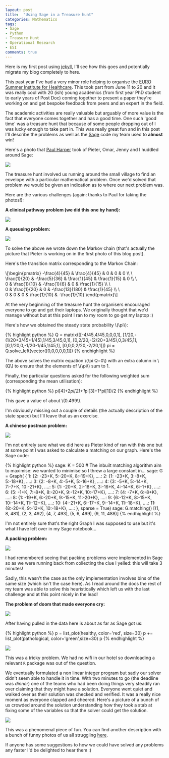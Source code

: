 ```yaml
---
layout: post
title:  "Using Sage in a Treasure hunt"
categories: Mathematics
tags:
- Sage
- Python
- Treasure Hunt
- Operational Research
- ESI
comments: true
---
```


Here is my first post using [jekyll](http://jekyllrb.com/), I'll see how this goes and potentially migrate my blog completely to here.

This past year I've had a very minor role helping to organise the [EURO Summer Institute for Healthcare](http://orahs.di.unito.it/eswi.html).
This took part from June 11 to 20 and it was really cool with 20 (ish) young academics (from first year PhD student to early years of Post Doc) coming together to present a paper they're working on and get bespoke feedback from peers and an expert in the field.

The academic activities are really valuable but arguably of more value is the fact that everyone comes together and has a good time.
One such 'good time' was a treasure hunt that because of some people dropping out of I was lucky enough to take part in.
This was really great fun and in this post I'll describe the problems as well as the [Sage](http://sagemath.org/) code my team used to __almost__ win!

Here's a photo that [Paul Harper](https://plus.google.com/+PaulHarper/posts) took of Pieter, Omar, Jenny and I huddled around Sage:

![]({{site.baseurl}}/assets/images/huddled_around_sage.jpg)

The treasure hunt involved us running around the small village to find an envelope with a particular mathematical problem.
Once we'd solved that problem we would be given an indication as to where our next problem was.

Here are the various challenges (again: thanks to Paul for taking the photos!):

**A clinical pathway problem (we did this one by hand):**

![]({{site.baseurl}}/assets/images/ESI_challenge_1.png)

**A queueing problem:**

![]({{site.baseurl}}/assets/images/ESI_challenge_2.png)

To solve the above we wrote down the Markov chain (that's actually the picture that Pieter is working on in the first photo of this blog post).

Here's the transition matrix corresponding to the Markov Chain:

\\[\begin{pmatrix}
-\frac{4}{45} & \frac{4}{45} & 0 & 0 & 0 \\\ \\\
\frac{1}{20} & -\frac{5}{36} & \frac{1}{45} & \frac{1}{15} & 0 \\\ \\\
0 & \frac{1}{10} & -\frac{1}{6} & 0 & \frac{1}{15} \\\ \\\
0 & \frac{1}{20} & 0 & -\frac{13}{180} & \frac{1}{45} \\\ \\\
0 & 0 & 0 & \frac{1}{10} & -\frac{1}{10}
\end{pmatrix}\\]

At the very beginning of the treasure hunt the organisers encouraged everyone to go and get their laptops.
We originally thought that we'd manage without but at this point I ran to my room to go get my laptop :)

Here's how we obtained the steady state probability \\(\pi\\):

{% highlight python %}
Q = matrix([[-4/45,4/45,0,0,0,1],
            [1/20,-(1/20+3/45+1/45),1/45,3/45,0,1],
            [0,2/20,-(2/20+3/45),0,3/45,1],
            [0,1/20,0,-1/20-1/45,1/45,1],
            [0,0,0,2/20,-2/20,1]])
pi = Q.solve_left(vector([0,0,0,0,0,1]))
{% endhighlight %}

The above solves the matrix equation \\(\pi Q=0\\) with an extra column in \\(Q\\) to ensure that the elements of \\(\pi\\) sum to 1.

Finally, the particular questions asked for the following weighted sum (corresponding the mean utilisation):

{% highlight python %}
pi[4]+2*pi[2]+1*pi[3]+1*pi[1])/2
{% endhighlight %}

This gave a value of about \\(0.499\\).

I'm obviously missing out a couple of details (the actually description of the state space) but I'll leave that as an exercise.

**A chinese postman problem:**

![]({{site.baseurl}}/assets/images/ESI_challenge_3.png)

I'm not entirely sure what we did here as Pieter kind of ran with this one but at some point I was asked to calculate a matching on our graph. Here's the Sage code:

{% highlight python %}
sage: K = 500  # The inbuilt matching algorithm aim to maximise: we wanted to minimise so I threw a large constant in...
sage: G = Graph( { 1: {2: -23+K, 5:-20+K, 8:-19+K},
....:              2: {1: -23+K, 3:-8+K, 5:-18+K},
....:              3: {2: -8+K, 4:-5+K, 5:-16+K},
....:              4: {3: -5+K, 5:-14+K, 7:-7+K, 10:-21+K},
....:              5: {1: -20+K, 2:-18+K, 3:-16+K, 4:-14+K, 6:-1+K},
....:              6: {5: -1+K, 7:-8+K, 8:-20+K, 9:-12+K, 10:-17+K},
....:              7: {4: -7+K, 6:-8+K},
....:              8: {1: -19+K, 6:-20+K, 9:-15+K, 11:-20+K},
....:              9: {6:-12+K, 8:-15+K, 10:-14+K, 11:-12+K},
....:              10: {4:-21+K, 6:-17+K, 9:-14+K, 11:-18+K},
....:              11: {8:-20+K, 9:-12+K, 10:-18+K},
....:               }, sparse = True)
sage: G.matching()
[(1, 8, 481), (2, 3, 492), (4, 7, 493), (5, 6, 499), (9, 11, 488)]
{% endhighlight %}

I'm not entirely sure that's the right Graph I was supposed to use but it's what I have left over in my Sage notebook...

**A packing problem:**

![]({{site.baseurl}}/assets/images/ESI_challenge_4.png)

I had remembered seeing that packing problems were implemented in Sage so as we were running back from collecting the clue I yelled: this will take 3 minutes!

Sadly, this wasn't the case as the only implementation involves bins of the same size (which isn't the case here).
As I read around the docs the rest of my team was able to solve this heuristically which left us with the last challenge and at this point nicely in the lead!

**The problem of doom that made everyone cry:**

![]({{site.baseurl}}/assets/images/ESI_challenge_5.png)

After having pulled in the data here is about as far as Sage got us:

{% highlight python %}
p = list_plot(healthy, color='red', size=30)
p += list_plot(pathological, color='green',size=30)
p
{% endhighlight %}

![]({{site.baseurl}}/assets/images/ESI_challenge_scatter_plot.png)

This was a tricky problem.
We had no wifi in our hotel so downloading a relevant `R` package was out of the question.

We eventually formulated a non linear integer program but sadly our solver didn't seem able to handle it in time.
With two minutes to go (the deadline was *dinner*) one of the teams who had been doing things very steadily ran over claiming that they might have a solution.
Everyone went quiet and walked over as their solution was checked and verified.
It was a really nice moment as everyone clapped and cheered.
Here's a picture of a bunch of us crowded around the solution understanding how they took a stab at fixing some of the variables so that the solver could get the solution.

![]({{site.baseurl}}/assets/images/ESI_the_end.jpg)

This was a phenomenal piece of fun.
You can find another description with a bunch of funny photos of us all struggling [here](http://orahs.di.unito.it/eswi/TH_report.pdf).

If anyone has some suggestions to how we could have solved any problems any faster I'd be delighted to hear them :)
